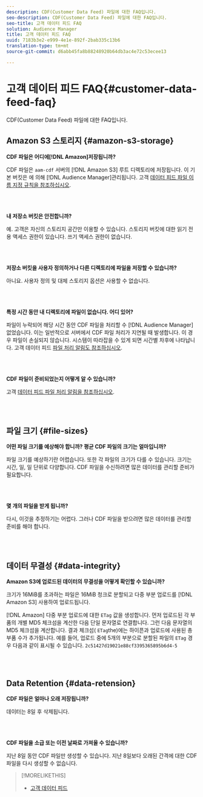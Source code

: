 ```yaml
---
description: CDF(Customer Data Feed) 파일에 대한 FAQ입니다.
seo-description: CDF(Customer Data Feed) 파일에 대한 FAQ입니다.
seo-title: 고객 데이터 피드 FAQ
solution: Audience Manager
title: 고객 데이터 피드 FAQ
uuid: 7183b3e2-e999-4e1e-892f-2bab335c13b6
translation-type: tm+mt
source-git-commit: d6abb45fa8b88248920b64db3ac4e72c53ecee13

---
```



# 고객 데이터 피드 FAQ{#customer-data-feed-faq}

CDF(Customer Data Feed) 파일에 대한 FAQ입니다.

## Amazon S3 스토리지 {#amazon-s3-storage}

**CDF 파일은 어디에[!DNL Amazon]저장됩니까?**

CDF 파일은 `aam-cdf` 서버의 [!DNL Amazon S3] 루트 디렉토리에 저장됩니다. 이 기본 버킷은 에 의해 [!DNL Audience Manager]관리됩니다. 고객 [데이터 피드 파일 이름 지정 규칙을 참조하십시오](../features/cdf-files.md#cdf-naming-conventions).

<br> 

**내 저장소 버킷은 안전합니까?**

예. 고객은 자신의 스토리지 공간만 이용할 수 있습니다. 스토리지 버킷에 대한 읽기 전용 액세스 권한이 있습니다. 쓰기 액세스 권한이 없습니다.

<br> 

**저장소 버킷을 사용자 정의하거나 다른 디렉토리에 파일을 저장할 수 있습니까?**

아니요. 사용자 정의 및 대체 스토리지 옵션은 사용할 수 없습니다.

<br> 

**특정 시간 동안 내 디렉토리에 파일이 없습니다. 어디 있어?**

파일이 누락되어 해당 시간 동안 CDF 파일을 처리할 수 [!DNL Audience Manager] 없었습니다. 이는 일반적으로 서버에서 CDF 파일 처리가 지연될 때 발생합니다. 이 경우 파일이 손실되지 않습니다. 시스템이 따라잡을 수 있게 되면 시간별 차후에 나타납니다. 고객 데이터 피드 [파일 처리 알림도 참조하십시오](../features/cdf-files.md#cdf-file-processing-notifications).

<br> 

**CDF 파일이 준비되었는지 어떻게 알 수 있습니까?**

고객 [데이터 피드 파일 처리 알림을 참조하십시오](../features/cdf-files.md#cdf-file-processing-notifications).

<br> 

## 파일 크기 {#file-sizes}

**어떤 파일 크기를 예상해야 합니까? 평균 CDF 파일의 크기는 얼마입니까?**

파일 크기를 예상하기란 어렵습니다. 또한 각 파일의 크기가 다를 수 있습니다. 크기는 시간, 일, 일 단위로 다양합니다. CDF 파일을 수신하려면 많은 데이터를 관리할 준비가 필요합니다.

<br> 

**몇 개의 파일을 받게 됩니까?**

다시, 이것을 추정하기는 어렵다. 그러나 CDF 파일을 받으려면 많은 데이터를 관리할 준비를 해야 합니다.

<br> 

## 데이터 무결성 {#data-integrity}

**Amazon S3에 업로드된 데이터의 무결성을 어떻게 확인할 수 있습니까?**

크기가 16MiB를 초과하는 파일은 16MiB 청크로 분할되고 다중 부분 업로드를 [!DNL Amazon S3] 사용하여 업로드됩니다.

[!DNL Amazon] 다중 부분 업로드에 대한 `ETag` 값을 생성합니다. 먼저 업로드된 각 부품의 개별 MD5 체크섬을 계산한 다음 단일 문자열로 연결합니다. 그런 다음 문자열의 MD5 체크섬을 계산합니다. 결과 체크섬( `ETag`the)에는 하이픈과 업로드에 사용된 총 부품 수가 추가됩니다. 예를 들어, 업로드 중에 5개의 부분으로 분할된 파일의 `ETag` 경우 다음과 같이 표시될 수 있습니다. `2c51427d19021e88cf3395365895b6d4-5`

<br> 

## Data Retention {#data-retension}

**CDF 파일은 얼마나 오래 저장됩니까?**

데이터는 8일 후 삭제됩니다.

<br> 

**CDF 파일을 소급 또는 이전 날짜로 가져올 수 있습니까?**

지난 8일 동안 CDF 파일만 생성할 수 있습니다. 지난 8일보다 오래된 간격에 대한 CDF 파일을 다시 생성할 수 없습니다.

>[!MORELIKETHIS]
>
>* [고객 데이터 피드](../features/cdf-files.md)

